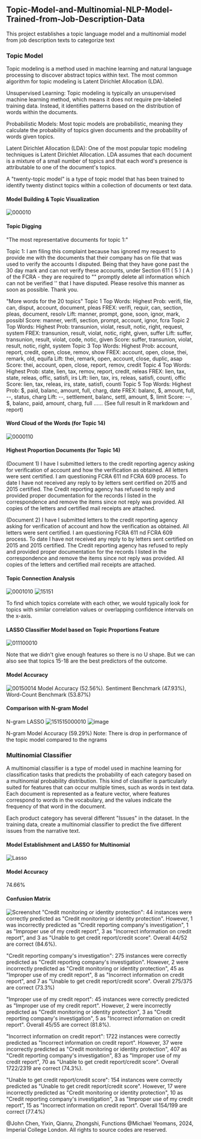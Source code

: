 ## Topic-Model-and-Multinomial-NLP-Model-Trained-from-Job-Description-Data

This project establishes a topic language model and a multinomial model from job description texts to categorize text

### Topic Model

Topic modeling is a method used in machine learning and natural language processing to discover abstract topics within text. The most common algorithm for topic modeling is Latent Dirichlet Allocation (LDA).

Unsupervised Learning: Topic modeling is typically an unsupervised machine learning method, which means it does not require pre-labeled training data. Instead, it identifies patterns based on the distribution of words within the documents.

Probabilistic Models: Most topic models are probabilistic, meaning they calculate the probability of topics given documents and the probability of words given topics.

Latent Dirichlet Allocation (LDA): One of the most popular topic modeling techniques is Latent Dirichlet Allocation. LDA assumes that each document is a mixture of a small number of topics and that each word's presence is attributable to one of the document's topics.

A "twenty-topic model" is a type of topic model that has been trained to identify twenty distinct topics within a collection of documents or text data.

#### Model Building & Topic Visualization
![000010](https://github.com/ANewGitHuber/Topic-Model-and-Multinomial-NLP-Model-Trained-from-Job-Description-Data/assets/88078123/906c9f95-99c7-451b-b13d-1a7968a00015)

#### Topic Digging
"The most representative documents for topic 1:"

 Topic 1: 
 	 I am filing this complaint because  has ignored my request to provide me with the documents that their company has on file that was used to verify the accounts I disputed. Being that they have gone past the 30 day mark and can not verify these accounts, under Section 611 ( 5 ) ( A ) of the FCRA - they are required to "" promptly delete all information which can not be verified '' that I have disputed. Please resolve this manner as soon as possible. Thank you.

"More words for the 20 topics"
Topic 1 Top Words:
 	 Highest Prob: verifi, file, can, disput, account, document, pleas 
 	 FREX: verifi, requir, can, section, pleas, document, resolv 
 	 Lift: manner, prompt, gone, soon, ignor, mark, possibl 
 	 Score: manner, verifi, section, prompt, account, ignor, fcra 
Topic 2 Top Words:
 	 Highest Prob: transunion, violat, result, notic, right, request, system 
 	 FREX: transunion, result, violat, notic, right, given, suffer 
 	 Lift: suffer, transunion, result, violat, code, notic, given 
 	 Score: suffer, transunion, violat, result, notic, right, system 
Topic 3 Top Words:
 	 Highest Prob: account, report, credit, open, close, remov, show 
 	 FREX: account, open, close, thei, remark, old, equifa 
 	 Lift: thei, remark, open, account, close, duplic, asap 
 	 Score: thei, account, open, close, report, remov, credit 
Topic 4 Top Words:
 	 Highest Prob: state, lien, tax, remov, report, credit, releas 
 	 FREX: lien, tax, state, releas, offic, satisfi, irs 
 	 Lift: lien, tax, irs, releas, satisfi, counti, offic 
 	 Score: lien, tax, releas, irs, state, satisfi, counti 
Topic 5 Top Words:
 	 Highest Prob: $, paid, balanc, amount, full, charg, date 
 	 FREX: balanc, $, amount, full, --, status, charg 
 	 Lift: --, settlement, balanc, settl, amount, $, limit 
 	 Score: --, $, balanc, paid, amount, charg, full 
......
(See full result in R markdown and report)

#### Word Cloud of the Words (for Topic 14)
![0000110](https://github.com/ANewGitHuber/Topic-Model-and-Multinomial-NLP-Model-Trained-from-Job-Description-Data/assets/88078123/a72260a9-bfcb-4c59-9286-a81045fdd3e1)

#### Highest Proportion Documents (for Topic 14)
(Document 1) I have I submitted  letters to the credit reporting agency asking for verification of account and how the verification as obtained. All letters were sent certified. I am questioning FCRA 611 nd FCRA 609 process. 
To date I have not received any reply to by letters sent certified on   2015 and   2015 certified. The Credit reporting agency has refused to reply and provided proper documentation for the records I listed in the correspondence and remove the items since not reply was provided. All copies of the letters and certified mail receipts are attached.

(Document 2) I have I submitted  letters to the credit reporting agency asking for verification of account and how the verification as obtained. All letters were sent certified. I am questioning FCRA 611 nd FCRA 609 process. 
To date I have not received any reply to by letters sent certified on   2015 and   2015 certified. The Credit reporting agency has refused to reply and provided proper documentation for the records I listed in the correspondence and remove the items since not reply was provided. All copies of the letters and certified mail receipts are attached.

#### Topic Connection Analysis
![0001010](https://github.com/ANewGitHuber/Topic-Model-and-Multinomial-NLP-Model-Trained-from-Job-Description-Data/assets/88078123/7c3fd34f-e501-4490-8c9d-7c2504976bbd)
![15151](https://github.com/ANewGitHuber/Topic-Model-and-Multinomial-NLP-Model-Trained-from-Job-Description-Data/assets/88078123/daa07cca-4239-459f-92bc-885894e4e71f)

To find which topics correlate with each other, we would typically look for topics with similar correlation values or overlapping confidence intervals on the x-axis.

#### LASSO Classifier Model based on Topic Proportions Feature
![011100010](https://github.com/ANewGitHuber/Topic-Model-and-Multinomial-NLP-Model-Trained-from-Job-Description-Data/assets/88078123/88c920e3-e47c-40ee-a150-9cee6977a3f5)

Note that we didn't give enough features so there is no U shape.
But we can also see that topics 15-18 are the best predictors of the outcome.

#### Model Accuracy
![00150014](https://github.com/ANewGitHuber/Topic-Model-and-Multinomial-NLP-Model-Trained-from-Job-Description-Data/assets/88078123/cc5e5c0e-df7e-4036-bdea-0a4c4e029836)
Model Accuracy (52.56%). Sentiment Benchmark (47.93%), Word-Count Benchmark (53.87%)

#### Comparison with N-gram Model
N-gram LASSO
![151515000010](https://github.com/ANewGitHuber/Topic-Model-and-Multinomial-NLP-Model-Trained-from-Job-Description-Data/assets/88078123/6868a594-38db-4e8d-93d4-53388a350f41)
![image](https://github.com/ANewGitHuber/Topic-Model-and-Multinomial-NLP-Model-Trained-from-Job-Description-Data/assets/88078123/919accf0-a9fb-4874-ba2e-589fd0c50bb4)

N-gram Model Accuracy (59.29%)
Note: There is drop in performance of the topic model compared to the ngrams

### Multinomial Classifier

A multinomial classifier is a type of model used in machine learning for classification tasks that predicts the probability of each category based on a multinomial probability distribution. This kind of classifier is particularly suited for features that can occur multiple times, such as words in text data. Each document is represented as a feature vector, where features correspond to words in the vocabulary, and the values indicate the frequency of that word in the document.

Each product category has several different "Issues" in the dataset. In the training data, create a multinomial classifier to predict the five different issues from the narrative text.

#### Model Establishment and LASSO for Multinomial
![Lasso](https://github.com/ANewGitHuber/Topic-Model-and-Multinomial-NLP-Model-Trained-from-Job-Description-Data/assets/88078123/5f67a011-9a15-40ca-8fb8-8ccdf31187da)

#### Model Accuracy
74.66%

#### Confusion Matrix
![Screenshot](https://github.com/ANewGitHuber/Topic-Model-and-Multinomial-NLP-Model-Trained-from-Job-Description-Data/assets/88078123/c2c2a97a-5082-485e-aa9a-1c66bb54a35c)
"Credit monitoring or identity protection": 44 instances were correctly predicted as "Credit monitoring or identity protection". However, 1 was incorrectly predicted as "Credit reporting company's investigation", 1 as "Improper use of my credit report", 3 as "Incorrect information on credit report", and 3 as "Unable to get credit report/credit score". Overall 44/52 are correct (84.6%).

"Credit reporting company's investigation": 275 instances were correctly predicted as "Credit reporting company's investigation". However, 2 were incorrectly predicted as "Credit monitoring or identity protection", 45 as "Improper use of my credit report", 8 as "Incorrect information on credit report", and 7 as "Unable to get credit report/credit score". Overall 275/375 are correct (73.3%)

"Improper use of my credit report": 45 instances were correctly predicted as "Improper use of my credit report". However, 2 were incorrectly predicted as "Credit monitoring or identity protection", 3 as "Credit reporting company's investigation", 5 as "Incorrect information on credit report". Overall 45/55 are correct (81.8%).

"Incorrect information on credit report": 1722 instances were correctly predicted as "Incorrect information on credit report". However, 37 were incorrectly predicted as "Credit monitoring or identity protection", 407 as "Credit reporting company's investigation", 83 as "Improper use of my credit report", 70 as "Unable to get credit report/credit score". Overall 1722/2319 are correct (74.3%).

"Unable to get credit report/credit score": 154 instances were correctly predicted as "Unable to get credit report/credit score". However, 17 were incorrectly predicted as "Credit monitoring or identity protection", 10 as "Credit reporting company's investigation", 3 as "Improper use of my credit report", 15 as "Incorrect information on credit report". Overall 154/199 are correct (77.4%)

@John Chen, Yixin, Qianru, Zhongshi, Functions @Michael Yeomans, 2024, Imperial College London. All rights to source codes are reserved.

